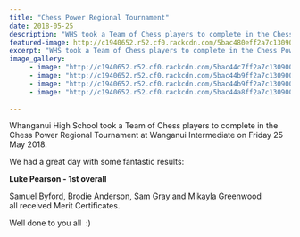 ```yaml
---
title: "Chess Power Regional Tournament"
date: 2018-05-25
description: "WHS took a Team of Chess players to complete in the Chess Power Regional Tournament..."
featured-image: http://c1940652.r52.cf0.rackcdn.com/5bac480eff2a7c1309000153/Playing-chess-tourny-WU-2018.jpg
excerpt: "WHS took a Team of Chess players to complete in the Chess Power Regional Tournament."
image_gallery:
     - image: "http://c1940652.r52.cf0.rackcdn.com/5bac44c7ff2a7c1309000151/Luke-Pearson-1st-Chess-Tourny-WU-2018.jpg"
     - image: "http://c1940652.r52.cf0.rackcdn.com/5bac44b9ff2a7c130900014e/WHS-2nd-team-Chess-tounry-WU-2018.jpg"
     - image: "http://c1940652.r52.cf0.rackcdn.com/5bac44b9ff2a7c130900014d/Playing-chess-tourny-WU-2018.jpg"
     - image: "http://c1940652.r52.cf0.rackcdn.com/5bac44a8ff2a7c130900014b/Chess-Power-Tourny-Reg-in-WU-logo.jpg"
    
---
```


<p>Whanganui High School took a Team of Chess players to complete in the Chess Power Regional Tournament at Wanganui Intermediate on Friday 25 May 2018.</p>
<p>We had a great day with some fantastic results:</p>
<p><strong>Luke Pearson - 1st overall</strong></p>
<p><span>Samuel Byford, Brodie Anderson, Sam Gray and Mikayla Greenwood all</span>&nbsp;received Merit Certificates.</p>
<p>Well done to you all&nbsp; :)</p>

